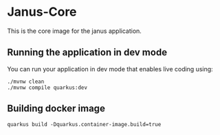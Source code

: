 # Janus-Core
This is the core image for the janus application.

## Running the application in dev mode

You can run your application in dev mode that enables live coding using:
```shell script
./mvnw clean
./mvnw compile quarkus:dev
```

## Building docker image

```shell script
quarkus build -Dquarkus.container-image.build=true
```
